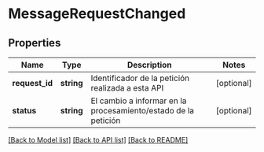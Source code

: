 # MessageRequestChanged

## Properties
Name | Type | Description | Notes
------------ | ------------- | ------------- | -------------
**request_id** | **string** | Identificador de la petición realizada a esta API | [optional] 
**status** | **string** | El cambio a informar en la procesamiento/estado de la petición | [optional] 

[[Back to Model list]](../../README.md#documentation-for-models) [[Back to API list]](../../README.md#documentation-for-api-endpoints) [[Back to README]](../../README.md)

